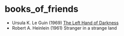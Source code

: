 # books_of_friends

- Ursula K. Le Guin (1969) [The Left Hand of Darkness](https://g.co/kgs/qr69VvN)
- Robert A. Heinlein (1961) Stranger in a strange land

